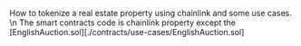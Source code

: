 How to tokenize a real estate property using chainlink and some use cases. \n
The smart contracts code is chainlink property except the [EnglishAuction.sol][./contracts/use-cases/EnglishAuction.sol]
